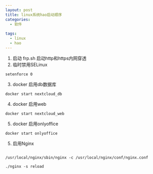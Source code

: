 ```yaml
---
layout: post
title: linux系统hao启动顺序
categories: 
  - 软件
 
tags:
  - linux
  - hao
---
```


1. 启动 frp.sh  启动http和https内网穿透
2. 临时禁用SELinux
```
setenforce 0
```
3. docker 启用db数据库
```
docker start nextcloud_db 
```
4. docker 启用web
```
docker start nextcloud_web 
```
5. docker 启用onlyoffice

```
docker start onlyoffice 
```
5. 启用Nginx

```

/usr/local/nginx/sbin/nginx -c /usr/local/nginx/conf/nginx.conf

./nginx -s reload
```





